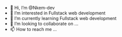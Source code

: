 - 👋 Hi, I’m @Nkem-dev
- 👀 I’m interested in Fullstack web development
- 🌱 I’m currently learning Fullstack web development
- 💞️ I’m looking to collaborate on ...
- 📫 How to reach me ...

<!---
Nkem-dev/Nkem-dev is a ✨ special ✨ repository because its `README.md` (this file) appears on your GitHub profile.
You can click the Preview link to take a look at your changes.
--->
